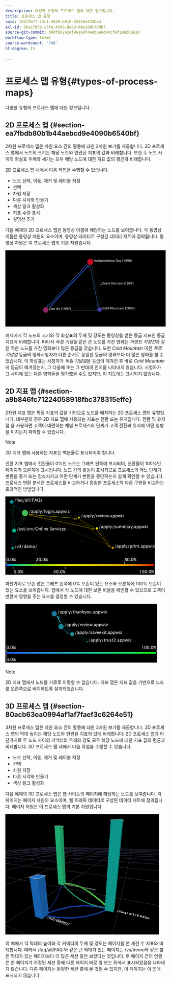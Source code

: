 ```yaml
---
description: 다양한 유형의 프로세스 맵에 대한 정보입니다.
title: 프로세스 맵 유형
uuid: 19473b77-13c1-4829-b018-d3316e434ba4
exl-id: 8bac7036-c7fe-4566-8e59-08e1ddc7ddb7
source-git-commit: d9df90242ef96188f4e4b5e6d04cfef196b0a628
workflow-type: tm+mt
source-wordcount: '748'
ht-degree: 1%

---
```


# 프로세스 맵 유형{#types-of-process-maps}

다양한 유형의 프로세스 맵에 대한 정보입니다.

## 2D 프로세스 맵 {#section-ea7fbdb80b1b44aebcd9e4090b6540bf}

2차원 프로세스 맵은 차원 요소 간의 활동에 대한 2차원 보기를 제공합니다. 2D 프로세스 맵에서 노드의 크기는 해당 노드와 연관된 지표의 값과 비례합니다. 또한 두 노드 사이의 화살표 두께와 세기는 모두 해당 노드에 대한 지표 값의 평균과 비례합니다.

2D 프로세스 맵 내에서 다음 작업을 수행할 수 있습니다.

* 노드 선택, 이동, 제거 및 레이블 지정
* 선택
* 차원 저장
* 다른 시각화 만들기
* 색상 링크 활성화
* 지표 수량 표시
* 설명선 추가

다음 예제의 2D 프로세스 맵은 동영상 이름에 해당하는 노드를 보여줍니다. 각 동영상 이름은 동영상 차원의 요소이며, 동영상 데이터로 구성된 데이터 세트에 정의됩니다. 동영상 차원은 이 프로세스 맵의 기본 차원입니다.

![](assets/vis_2DProcessMap_MovieNodes.png)

예제에서 각 노드의 크기와 각 화살표의 두께 및 강도는 동영상을 받은 등급 지표인 등급 지표에 비례합니다. 따라서 *독립 기념일* 같은 큰 노드를 가진 영화는 *이벤트 지평선*&#x200B;과 같은 작은 노드를 가진 영화보다 많은 등급을 갖습니다. 또한 *Cold Mountain* 이전 *독립 기념일* 등급의 영화시청자가 다른 순서로 동일한 등급의 영화보다 더 많은 영화를 볼 수 있습니다. 이 화살표는 시청자가 *독립 기념일*&#x200B;을 등급이 매겨진 후 바로 *Cold Mountain*&#x200B;에 등급이 매겨졌는지, 그 다음에 또는 그 반대의 인지를 나타내지 않습니다. 시청자가 그 사이에 있는 다른 영화들을 평가했을 수도 있지만, 이 지도에는 표시되지 않습니다.

## 2D 지표 맵 {#section-a9b846fc71224058918fbc378315effe}

2차원 지표 맵은 특정 지표의 값을 기반으로 노드를 배치하는 2D 프로세스 맵의 유형입니다. 대부분의 경우 2D 지표 맵에 사용되는 지표는 전환 또는 유지입니다. 전환 및 유지 맵 을 사용하면 고객이 대면하는 채널 프로세스의 단계가 고객 전환과 유지에 어떤 영향을 미치는지 파악할 수 있습니다.

>[!NOTE]
>
>2D 지표 맵에 사용하는 지표는 백분율로 표시되어야 합니다.

전환 지표 맵에서 전환율이 0%인 노드는 그래프 왼쪽에 표시되며, 전환율이 100%인 페이지가 오른쪽에 표시됩니다. 노드 간의 활동이 표시되므로 프로세스의 어느 단계가 변환을 증가 또는 감소시키고 어떤 단계가 변환을 중단하는지 쉽게 확인할 수 있습니다. 프로세스 변환 분석은 프로세스를 비교하거나 동일한 프로세스의 다른 구현을 비교하는 효과적인 방법입니다.

![](assets/vis_2DMetricMap_Conversion.png)

마찬가지로 보존 맵은 그래프 왼쪽에 0% 보존이 있는 요소와 오른쪽에 100% 보존이 있는 요소를 보여줍니다. 맵에서 각 노드에 대한 보존 비율을 확인할 수 있으므로 고객이 반환에 영향을 주는 요소를 결정할 수 있습니다.

![](assets/vis_2DMetricMap_Retention.png)

>[!NOTE]
>
>2D 지표 맵에서 노드를 가로로 이동할 수 없습니다. 지표 맵은 지표 값을 기반으로 노드를 오른쪽으로 배치하도록 설계되었습니다.

## 3D 프로세스 맵 {#section-80acb63ea0994af1af7faef3c6264e51}

3차원 프로세스 맵은 차원 요소 간의 활동에 대한 3차원 보기를 제공합니다. 3D 프로세스 맵의 막대 높이는 해당 노드와 연관된 지표의 값에 비례합니다. 2D 프로세스 맵과 마찬가지로 두 노드 사이의 커넥터의 두께와 강도 모두 해당 노드에 대한 지표 값의 평균과 비례합니다. 3D 프로세스 맵 내에서 다음 작업을 수행할 수 있습니다.

* 노드 선택, 이동, 제거 및 레이블 지정
* 선택
* 차원 저장
* 다른 시각화 만들기
* 색상 링크 활성화

다음 예제의 3D 프로세스 맵은 웹 사이트의 페이지에 해당하는 노드를 보여줍니다. 각 페이지는 페이지 차원의 요소이며, 웹 트래픽 데이터로 구성된 데이터 세트에 정의됩니다. 페이지 차원은 이 프로세스 맵의 기본 차원입니다.

![](assets/vis_3DProcessMap_PageNodes.png)

이 예에서 각 막대의 높이와 각 커넥터의 두께 및 강도는 페이지를 본 세션 수 지표와 비례합니다. 따라서 /faq/all/FAQ 와 같은 큰 막대가 있는 페이지는 /vs/demo와 같은 짧은 막대가 있는 페이지보다 더 많은 세션 동안 보았다는 것입니다. 두 페이지 간의 연결은 한 페이지가 지정된 세션 중에 다른 페이지 바로 앞 또는 뒤에서 표시되었음을 나타내지 않습니다. 다른 페이지는 동일한 세션 중에 본 것일 수 있지만, 이 페이지는 이 맵에 표시되지 않습니다.
